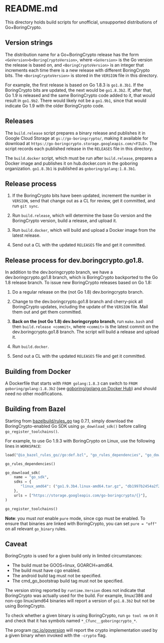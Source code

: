 # README.md

This directory holds build scripts for unofficial, unsupported
distributions of Go+BoringCrypto.

## Version strings

The distribution name for a Go+BoringCrypto release has the form `<GoVersion>b<BoringCryptoVersion>`,
where `<GoVersion>` is the Go version the release is based on, and `<BoringCryptoVersion>` is
an integer that increments each time there is a new release with different BoringCrypto bits.
The `<BoringCryptoVersion>` is stored in the `VERSION` file in this directory.

For example, the first release is based on Go 1.8.3 is `go1.8.3b1`.
If the BoringCrypto bits are updated, the next would be `go1.8.3b2`.
If, after that, Go 1.9 is released and the same BoringCrypto code added to it,
that would result in `go1.9b2`. There would likely not be a `go1.9b1`,
since that would indicate Go 1.9 with the older BoringCrypto code.

## Releases

The `build.release` script prepares a binary release and publishes it in Google Cloud Storage
at `gs://go-boringcrypto/`, making it available for download at
`https://go-boringcrypto.storage.googleapis.com/<FILE>`.
The script records each published release in the `RELEASES` file in this directory.

The `build.docker` script, which must be run after `build.release`, prepares a Docker image
and publishes it on hub.docker.com in the goboring organization.
`go1.8.3b1` is published as `goboring/golang:1.8.3b1`.

## Release process

1. If the BoringCrypto bits have been updated, increment the number in `VERSION`,
send that change out as a CL for review, get it committed, and run `git sync`.

2. Run `build.release`, which will determine the base Go version and the BoringCrypto
version, build a release, and upload it.

3. Run `build.docker`, which will build and upload a Docker image from the latest release.

4. Send out a CL with the updated `RELEASES` file and get it committed.

## Release process for dev.boringcrypto.go1.8.

In addition to the dev.boringcrypto branch, we have a dev.boringcrypto.go1.8 branch,
which is BoringCrypto backported to the Go 1.8 release branch.
To issue new BoringCrypto releases based on Go 1.8:

1. Do a regular release on the (not Go 1.8) dev.boringcrypto branch.

2. Change to the dev.boringcrypto.go1.8 branch and cherry-pick all
BoringCrypto updates, including the update of the `VERSION` file.
Mail them out and get them committed.

3. **Back on the (not Go 1.8) dev.boringcrypto branch**,
run `make.bash` and then `build.release <commit>`,
where `<commit>` is the latest commit on the dev.boringcrypto.go1.8 branch.
The script will build a release and upload it.

4. Run `build.docker`.

5. Send out a CL with the updated `RELEASES` file and get it committed.

## Building from Docker

A Dockerfile that starts with `FROM golang:1.8.3` can switch
to `FROM goboring/golang:1.8.3b2` (see [goboring/golang on Docker Hub](https://hub.docker.com/r/goboring/golang/))
and should need no other modifications.

## Building from Bazel

Starting from [bazelbuild/rules_go](https://github.com/bazelbuild/rules_go)
tag 0.7.1, simply download the BoringCrypto-enabled Go SDK using
`go_download_sdk()` before calling `go_register_toolchains()`.

For example, to use Go 1.9.3 with BoringCrypto on Linux, use the following lines
in `WORKSPACE`:
```python
load("@io_bazel_rules_go//go:def.bzl", "go_rules_dependencies", "go_download_sdk", "go_register_toolchains")

go_rules_dependencies()

go_download_sdk(
    name = "go_sdk",
    sdks = {
       "linux_amd64": ("go1.9.3b4.linux-amd64.tar.gz", "db1997b2454a2f27669b849d2d2cafb247a55128d53da678f06cb409310d6660"),
    },
    urls = ["https://storage.googleapis.com/go-boringcrypto/{}"],
)

go_register_toolchains()
```

**Note**: you must *not* enable `pure` mode, since cgo must be enabled. To
ensure that binaries are linked with BoringCrypto, you can set `pure = "off"` on
all relevant `go_binary` rules.

## Caveat

BoringCrypto is used for a given build only in limited circumstances:

  - The build must be GOOS=linux, GOARCH=amd64.
  - The build must have cgo enabled.
  - The android build tag must not be specified.
  - The cmd_go_bootstrap build tag must not be specified.

The version string reported by `runtime.Version` does not indicate that BoringCrypto
was actually used for the build. For example, linux/386 and non-cgo linux/amd64 binaries
will report a version of `go1.8.3b2` but not be using BoringCrypto.

To check whether a given binary is using BoringCrypto, run `go tool nm` on it and check
that it has symbols named `*_Cfunc__goboringcrypto_*`.

The program [rsc.io/goversion](https://godoc.org/rsc.io/goversion) will report the
crypto implementation used by a given binary when invoked with the `-crypto` flag.
